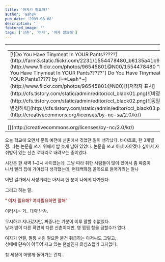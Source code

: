 ```yaml
---
title: '여자가 필요해?'
author: 'ash84'
pub_date: '2009-08-08'
description: ''
featured_image: ''
tags: ['신촌', '여자', '여자 필요해']
---
```



<table class="flickrImgSearch">  
<tbody>  
<tr>  
<td>  
<table class="flickrImgSearch">  
<tbody>  
<tr>  
<td>[![Do You Have Tinymeat In YOUR Pants?????](http://farm3.static.flickr.com/2231/1554478480_b6135a41b9.jpg)](http://www.flickr.com/photos/96545801@N00/1554478480 "Do You Have Tinymeat In YOUR Pants?????")  
<span>Do You Have Tinymeat In YOUR Pants????? by [~*Leah*~](http://www.flickr.com/photos/96545801@N00)</span>[![저작자 표시](http://cfs.tistory.com/static/admin/editor/ccl_black01.png)![비영리](http://cfs.tistory.com/static/admin/editor/ccl_black02.png)![동일조건 변경허락](http://cfs.tistory.com/static/admin/editor/ccl_black03.png)](http://creativecommons.org/licenses/by-nc-sa/2.0/kr/)</td></tr></tbody></table>  
[](http://creativecommons.org/licenses/by-nc/2.0/kr/)</td></tr></tbody></table>오늘 학교에 오면서 문득 예전에 신촌에서 겪었던 일이 생각났다. 바야흐로, 한 3개월 전. 나는 논문을 쓰기 위해서 밤 늦게 남아 있었다.   
 논문을 쓰고 이제 자야겠다 싶어서 자취방이 있는 신촌 로터리로 내려오는 중이었다.

시간은 한 새벽 1~2시 사이였는데, 그날 따라 취한 사람들이 많이 있어서 좀 짜증이   
 나서 빨리 집에 가야겠다 생각했는데, 현대백화점 골목으로 들어가려는 찰나

어떤 길가에서 서성거리는 아저씨 한 분이 나에게 다가왔다.

그리고 하는 말.

<font color="#840000">” 여자 필요해? 여자필요하면 말해”</font>

이러시는 거.. 대략 난감.

무시하고 지나갔지만, 짜증나는 기분이 이루 말할 수없었다.   
 낮과 밤이 다른 확연히 다른 신촌이지만, 영 찝찝 함을 금할수가 없다.

 여자가 연필, 필통 처럼 필요한 물건 취급하는 아저씨도 그렇고,  
 성매매 단속이 이루어 지고 있는 현실인지 의심스럽기 그지없다.

 참 세상이 어떻게 돌아가는 건지..



